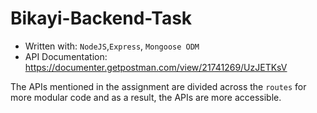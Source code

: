 # Bikayi-Backend-Task

- Written with: `NodeJS`,`Express`, `Mongoose ODM`
- API Documentation: https://documenter.getpostman.com/view/21741269/UzJETKsV

The APIs mentioned in the assignment are divided across the `routes` for more modular code and as a result, the APIs are more accessible.

